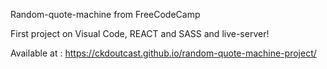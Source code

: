 Random-quote-machine from FreeCodeCamp

First project on Visual Code, REACT and SASS and live-server!

Available at : https://ckdoutcast.github.io/random-quote-machine-project/